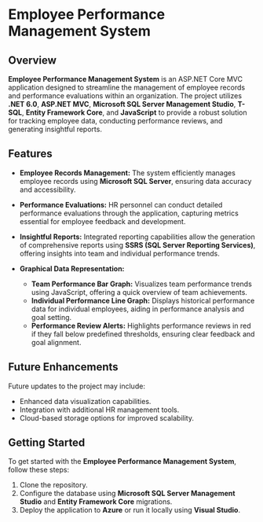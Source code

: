 # Employee Performance Management System

## Overview

**Employee Performance Management System** is an ASP.NET Core MVC application designed to streamline the management of employee records and performance evaluations within an organization. The project utilizes **.NET 6.0**, **ASP.NET MVC**, **Microsoft SQL Server Management Studio**, **T-SQL**, **Entity Framework Core**, and **JavaScript** to provide a robust solution for tracking employee data, conducting performance reviews, and generating insightful reports.

## Features

- **Employee Records Management:** The system efficiently manages employee records using **Microsoft SQL Server**, ensuring data accuracy and accessibility.
  
- **Performance Evaluations:** HR personnel can conduct detailed performance evaluations through the application, capturing metrics essential for employee feedback and development.
  
- **Insightful Reports:** Integrated reporting capabilities allow the generation of comprehensive reports using **SSRS (SQL Server Reporting Services)**, offering insights into team and individual performance trends.

- **Graphical Data Representation:**
  - **Team Performance Bar Graph:** Visualizes team performance trends using JavaScript, offering a quick overview of team achievements.
  - **Individual Performance Line Graph:** Displays historical performance data for individual employees, aiding in performance analysis and goal setting.
  - **Performance Review Alerts:** Highlights performance reviews in red if they fall below predefined thresholds, ensuring clear feedback and goal alignment.


## Future Enhancements

Future updates to the project may include:
- Enhanced data visualization capabilities.
- Integration with additional HR management tools.
- Cloud-based storage options for improved scalability.

## Getting Started

To get started with the **Employee Performance Management System**, follow these steps:
1. Clone the repository.
2. Configure the database using **Microsoft SQL Server Management Studio** and **Entity Framework Core** migrations.
3. Deploy the application to **Azure** or run it locally using **Visual Studio**.


